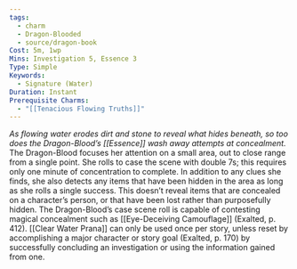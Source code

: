 ```yaml
---
tags:
  - charm
  - Dragon-Blooded
  - source/dragon-book
Cost: 5m, 1wp
Mins: Investigation 5, Essence 3
Type: Simple
Keywords:
  - Signature (Water)
Duration: Instant
Prerequisite Charms:
  - "[[Tenacious Flowing Truths]]"
---
```

*As flowing water erodes dirt and stone to reveal what hides beneath, so too does the Dragon-Blood’s [[Essence]] wash away attempts at concealment.* 
The Dragon-Blood focuses her attention on a small area, out to close range from a single point. She rolls to case the scene with double 7s; this requires only one minute of concentration to complete. In addition to any clues she finds, she also detects any items that have been hidden in the area as long as she rolls a single success. This doesn’t reveal items that are concealed on a character’s person, or that have been lost rather than purposefully hidden. The Dragon-Blood’s case scene roll is capable of contesting magical concealment such as [[Eye-Deceiving Camouflage]] (Exalted, p. 412). 
[[Clear Water Prana]] can only be used once per story, unless reset by accomplishing a major character or story goal (Exalted, p. 170) by successfully concluding an investigation or using the information gained from one.